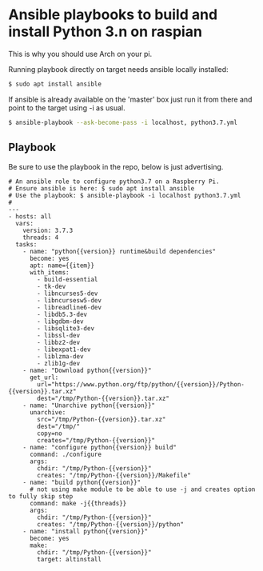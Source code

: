 # Ansible playbooks to build and install Python 3.n on raspian

This is why you should use Arch on your pi.

Running playbook directly on target needs ansible locally installed:

```sh
$ sudo apt install ansible
```

If ansible is already available on the 'master' box just run it from there and
point to the target using -i as usual.

```sh
$ ansible-playbook --ask-become-pass -i localhost, python3.7.yml
```

## Playbook

Be sure to use the playbook in the repo, below is just advertising.

```ansible
# An ansible role to configure python3.7 on a Raspberry Pi.
# Ensure ansible is here: $ sudo apt install ansible
# Use the playbook: $ ansible-playbook -i localhost python3.7.yml
#
---
- hosts: all
  vars:
    version: 3.7.3
    threads: 4
  tasks:
    - name: "python{{version}} runtime&build dependencies"
      become: yes
      apt: name={{item}}
      with_items:
        - build-essential
        - tk-dev
        - libncurses5-dev
        - libncursesw5-dev
        - libreadline6-dev
        - libdb5.3-dev
        - libgdbm-dev
        - libsqlite3-dev
        - libssl-dev
        - libbz2-dev
        - libexpat1-dev
        - liblzma-dev
        - zlib1g-dev
    - name: "Download python{{version}}"
      get_url:
        url="https://www.python.org/ftp/python/{{version}}/Python-{{version}}.tar.xz"
        dest="/tmp/Python-{{version}}.tar.xz"
    - name: "Unarchive python{{version}}"
      unarchive:
        src="/tmp/Python-{{version}}.tar.xz"
        dest="/tmp/"
        copy=no
        creates="/tmp/Python-{{version}}"
    - name: "configure python{{version}} build"
      command: ./configure
      args:
        chdir: "/tmp/Python-{{version}}"
        creates: "/tmp/Python-{{version}}/Makefile"
    - name: "build python{{version}}"
      # not using make module to be able to use -j and creates option to fully skip step
      command: make -j{{threads}}
      args:
        chdir: "/tmp/Python-{{version}}"
        creates: "/tmp/Python-{{version}}/python"
    - name: "install python{{version}}"
      become: yes
      make:
        chdir: "/tmp/Python-{{version}}"
        target: altinstall


```
